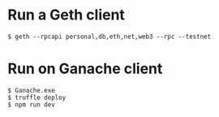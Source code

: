 # Run a Geth client
```
$ geth --rpcapi personal,db,eth,net,web3 --rpc --testnet
```

# Run on Ganache client
```
$ Ganache.exe
$ truffle deploy
$ npm run dev
```